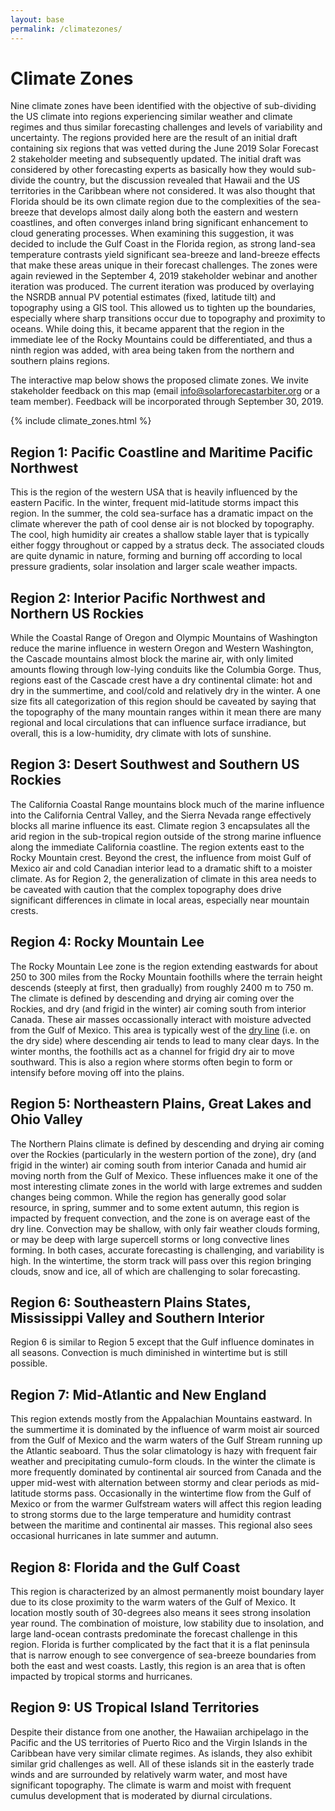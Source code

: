 ```yaml
---
layout: base
permalink: /climatezones/
---
```

# Climate Zones

Nine climate zones have been identified with the objective of sub-dividing the US climate into regions experiencing similar weather and climate regimes and thus similar forecasting challenges and levels of variability and uncertainty.  The regions provided here are the result of an initial draft containing six regions that was vetted during the June 2019 Solar Forecast 2 stakeholder meeting and subsequently updated.  The initial draft was considered by other forecasting experts as basically how they would sub-divide the country, but the discussion revealed that Hawaii and the US territories in the Caribbean where not considered.  It was also thought that Florida should be its own climate region due to the complexities of the sea-breeze that develops almost daily along both the eastern and western coastlines, and often converges inland bring significant enhancement to cloud generating processes.  When examining this suggestion, it was decided to include the Gulf Coast in the Florida region, as strong land-sea temperature contrasts yield significant sea-breeze and land-breeze effects that make these areas unique in their forecast challenges.  The zones were again reviewed in the September 4, 2019 stakeholder webinar and another iteration was produced.  The current iteration was produced by overlaying the NSRDB annual PV potential estimates (fixed, latitude tilt) and topography using a GIS tool. This allowed us to tighten up the boundaries, especially where sharp transitions occur due to topography and proximity to oceans.  While doing this, it became apparent that the region in the immediate lee of the Rocky Mountains could be differentiated, and thus a ninth region was added, with area being taken from the northern and southern plains regions.

The interactive map below shows the proposed climate zones. We invite stakeholder feedback on this map (email [info@solarforecastarbiter.org](mailto:info@solarforecastarbiter.org) or a team member).  Feedback will be incorporated through September 30, 2019.

{% include climate_zones.html %}


## Region 1: Pacific Coastline and Maritime Pacific Northwest

This is the region of the western USA that is heavily influenced by the eastern Pacific.  In the winter, frequent mid-latitude storms impact this region.  In the summer, the cold sea-surface has a dramatic impact on the climate wherever the path of cool dense air is not blocked by topography.  The cool, high humidity air creates a shallow stable layer that is typically either foggy throughout or capped by a stratus deck.  The associated clouds are quite dynamic in nature, forming and burning off according to local pressure gradients, solar insolation and larger scale weather impacts.

## Region 2: Interior Pacific Northwest and Northern US Rockies

While the Coastal Range of Oregon and Olympic Mountains of Washington reduce the marine influence in western Oregon and Western Washington, the Cascade mountains almost block the marine air, with only limited amounts flowing through low-lying conduits like the Columbia Gorge.  Thus, regions east of the Cascade crest have a dry continental climate: hot and dry in the summertime, and cool/cold and relatively dry in the winter.  A one size fits all categorization of this region should be caveated by saying that the topography of the many mountain ranges within it mean there are many regional and local circulations that can influence surface irradiance, but overall, this is a low-humidity, dry climate with lots of sunshine.

## Region 3: Desert Southwest and Southern US Rockies

The California Coastal Range mountains block much of the marine influence into the California Central Valley, and the Sierra Nevada range effectively blocks all marine influence its east.  Climate region 3 encapsulates all the arid region in the sub-tropical region outside of the strong marine influence along the immediate California coastline.  The region extents east to the Rocky Mountain crest.  Beyond the crest, the influence from moist Gulf of Mexico air and cold Canadian interior lead to a dramatic shift to a moister climate.  As for Region 2, the generalization of climate in this area needs to be caveated with caution that the complex topography does drive significant differences in climate in local areas, especially near mountain crests.

## Region 4: Rocky Mountain Lee

The Rocky Mountain Lee zone is the region extending eastwards for about 250 to 300 miles from the Rocky Mountain foothills where the terrain height descends (steeply at first, then gradually) from roughly 2400 m to 750 m.  The climate is defined by descending and drying air coming over the Rockies, and dry (and frigid in the winter) air coming south from interior Canada.  These air masses occassionally interact with moisture advected from the Gulf of Mexico.  This area is typically west of the [dry line](https://en.wikipedia.org/wiki/Dry_line) (i.e. on the dry side) where descending air tends to lead to many clear days.  In the winter months, the foothills act as a channel for frigid dry air to move southward. This is also a region where storms often begin to form or intensify before moving off into the plains. 

## Region 5: Northeastern Plains, Great Lakes and Ohio Valley

The Northern Plains climate is defined by descending and drying air coming over the Rockies (particularly in the western portion of the zone), dry (and frigid in the winter) air coming south from interior Canada and humid air moving north from the Gulf of Mexico.  These influences make it one of the most interesting climate zones in the world with large extremes and sudden changes being common.  While the region has generally good solar resource, in spring, summer and to some extent autumn, this region is impacted by frequent convection, and the zone is on average east of the dry line.  Convection may be shallow, with only fair weather clouds forming, or may be deep with large supercell storms or long convective lines forming.  In both cases, accurate forecasting is challenging, and variability is high.  In the wintertime, the storm track will pass over this region bringing clouds, snow and ice, all of which are challenging to solar forecasting.

## Region 6: Southeastern Plains States, Mississippi Valley and Southern Interior

Region 6 is similar to Region 5 except that the Gulf influence dominates in all seasons.  Convection is much diminished in wintertime but is still possible.

## Region 7: Mid-Atlantic and New England

This region extends mostly from the Appalachian Mountains eastward.  In the summertime it is dominated by the influence of warm moist air sourced from the Gulf of Mexico and the warm waters of the Gulf Stream running up the Atlantic seaboard.  Thus the solar climatology is hazy with frequent fair weather and precipitating cumulo-form clouds.  In the winter the climate is more frequently dominated by continental air sourced from Canada and the upper mid-west with alternation between stormy and clear periods as mid-latitude storms pass.  Occasionally in the wintertime flow from the Gulf of Mexico or from the warmer Gulfstream waters will affect this region leading to strong storms due to the large temperature and humidity contrast between the maritime and continental air masses.  This regional also sees occasional hurricanes in late summer and autumn.

## Region 8: Florida and the Gulf Coast

This region is characterized by an almost permanently moist boundary layer due to its close proximity to the warm waters of the Gulf of Mexico.  It location mostly south of 30-degrees also means it sees strong insolation year round.  The combination of moisture, low stability due to insolation, and large land-ocean contrasts predominate the forecast challenge in this region.  Florida is further complicated by the fact that it is a flat peninsula that is narrow enough to see convergence of sea-breeze boundaries from both the east and west coasts.  Lastly, this region is an area that is often impacted by tropical storms and hurricanes.

## Region 9: US Tropical Island Territories

Despite their distance from one another, the Hawaiian archipelago in the Pacific and the US territories of Puerto Rico and the Virgin Islands in the Caribbean have very similar climate regimes.  As islands, they also exhibit similar grid challenges as well.  All of these islands sit in the easterly trade winds and are surrounded by relatively warm water, and most have significant topography.  The climate is warm and moist with frequent cumulus development that is moderated by diurnal circulations.

